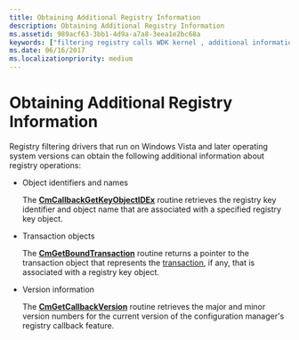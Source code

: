 ```yaml
---
title: Obtaining Additional Registry Information
description: Obtaining Additional Registry Information
ms.assetid: 989acf63-3bb1-4d9a-a7a8-3eea1e2bc68a
keywords: ["filtering registry calls WDK kernel , additional information to obtain", "registry filtering drivers WDK kernel , additional information to obtain"]
ms.date: 06/16/2017
ms.localizationpriority: medium
---
```


# Obtaining Additional Registry Information


Registry filtering drivers that run on Windows Vista and later operating system versions can obtain the following additional information about registry operations:

-   Object identifiers and names

    The [**CmCallbackGetKeyObjectIDEx**](/windows-hardware/drivers/ddi/wdm/nf-wdm-cmcallbackgetkeyobjectidex) routine retrieves the registry key identifier and object name that are associated with a specified registry key object.

-   Transaction objects

    The [**CmGetBoundTransaction**](/windows-hardware/drivers/ddi/wdm/nf-wdm-cmgetboundtransaction) routine returns a pointer to the transaction object that represents the [transaction](using-kernel-transaction-manager.md), if any, that is associated with a registry key object.

-   Version information

    The [**CmGetCallbackVersion**](/windows-hardware/drivers/ddi/wdm/nf-wdm-cmgetcallbackversion) routine retrieves the major and minor version numbers for the current version of the configuration manager's registry callback feature.

 

